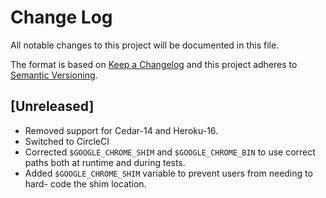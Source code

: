 # Change Log
All notable changes to this project will be documented in this file.

The format is based on [Keep a Changelog](http://keepachangelog.com/)
and this project adheres to [Semantic Versioning](http://semver.org/).

## [Unreleased]
- Removed support for Cedar-14 and Heroku-16.
- Switched to CircleCI
- Corrected `$GOOGLE_CHROME_SHIM` and `$GOOGLE_CHROME_BIN` to use correct paths both at runtime and during tests.
- Added `$GOOGLE_CHROME_SHIM` variable to prevent users from needing to hard-
  code the shim location.
